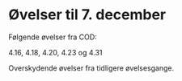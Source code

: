# Øvelser til 7. december

Følgende øvelser fra COD:

4.16, 4.18, 4.20, 4.23 og 4.31

Overskydende øvelser fra tidligere øvelsesgange.
